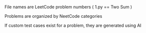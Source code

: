 File names are LeetCode problem numbers ( 1.py == Two Sum )

Problems are organized by NeetCode categories

If custom test cases exist for a problem, they are generated using AI
